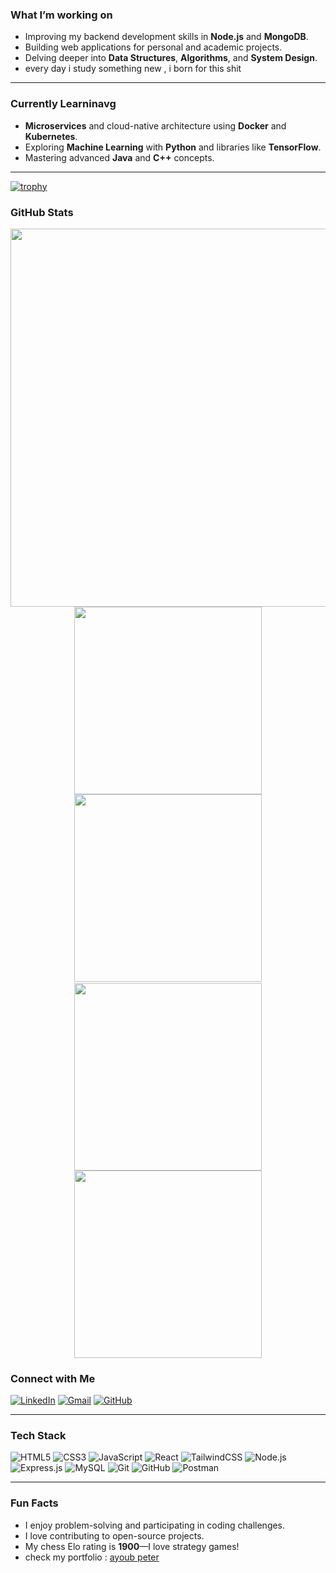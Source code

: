 ###  What I’m working on

-  Improving my backend development skills in **Node.js** and **MongoDB**.
-  Building web applications for personal and academic projects.
-  Delving deeper into **Data Structures**, **Algorithms**, and **System Design**.
-  every day i study something new , i born for this shit

---

###  Currently Learninavg

-  **Microservices** and cloud-native architecture using **Docker** and **Kubernetes**.
-  Exploring **Machine Learning** with **Python** and libraries like **TensorFlow**.
-  Mastering advanced **Java** and **C++** concepts.

---

[![trophy](https://github-profile-trophy.vercel.app/?username=AY0UBYOUSFI)](https://github.com/ryo-ma/github-profile-trophy)




### GitHub Stats

<div style="height:0px"></div>
<div align="center">
  <a href="https://github.com/AY0UBYOUSFI">
    <img src="https://github-profile-summary-cards.vercel.app/api/cards/profile-details?username=AY0UBYOUSFI&theme=solarized_dark" width="605" />
  </a>
</div>
<div style="height:0px"></div>
<div align="center">
  <a href="https://github.com/AY0UBYOUSFI" style="display:inline-block;margin-right:0px;">
    <img src="https://github-profile-summary-cards.vercel.app/api/cards/stats?username=AY0UBYOUSFI&theme=solarized_dark" width="300" />
  </a>
  <a href="https://github.com/AY0UBYOUSFI" style="display:inline-block;">
    <img src="https://github-profile-summary-cards.vercel.app/api/cards/productive-time?username=AY0UBYOUSFI&theme=solarized_dark&utcOffset=+5" width="300" />
  </a>
</div>
<div style="height:2px"></div>
<div align="center">
  <a href="https://github.com/AY0UBYOUSFI" style="display:inline-block;margin-right:0px;">
    <img src="https://github-profile-summary-cards.vercel.app/api/cards/repos-per-language?username=AY0UBYOUSFI&theme=solarized_dark" width="300" />
  </a>
  <a href="https://github.com/AY0UBYOUSFI" style="display:inline-block;">
    <img src="https://github-profile-summary-cards.vercel.app/api/cards/most-commit-language?username=AY0UBYOUSFI&theme=solarized_dark" width="300" />
  </a>
</div>



###  Connect with Me

[![LinkedIn](https://img.shields.io/badge/LinkedIn-0077B5?style=flat-square&logo=linkedin&logoColor=white)]([https://www.linkedin.com/in/yourprofile](https://www.linkedin.com/in/yousfi-ayoub-a88a80300/))
[![Gmail](https://img.shields.io/badge/-Gmail-D14836?style=flat-square&logo=gmail&logoColor=white)](mailto:ayoubyousfi350@gmail.com)
[![GitHub](https://img.shields.io/badge/-GitHub-181717?style=flat-square&logo=github)](https://github.com/AYOUBYOUSFI)

---


### Tech Stack  

<p align="center">
  
![HTML5](https://img.shields.io/badge/HTML5-E34F26?style=for-the-badge&logo=html5&logoColor=white)
![CSS3](https://img.shields.io/badge/CSS3-1572B6?style=for-the-badge&logo=css3&logoColor=white)
![JavaScript](https://img.shields.io/badge/JavaScript-F7DF1E?style=for-the-badge&logo=javascript&logoColor=black)
![React](https://img.shields.io/badge/React-61DAFB?style=for-the-badge&logo=react&logoColor=black)
![TailwindCSS](https://img.shields.io/badge/TailwindCSS-38B2AC?style=for-the-badge&logo=tailwind-css&logoColor=white)
![Node.js](https://img.shields.io/badge/Node.js-339933?style=for-the-badge&logo=node.js&logoColor=white)
![Express.js](https://img.shields.io/badge/Express.js-000000?style=for-the-badge&logo=express&logoColor=white)
![MySQL](https://img.shields.io/badge/MySQL-4479A1?style=for-the-badge&logo=mysql&logoColor=white)
![Git](https://img.shields.io/badge/Git-F05032?style=for-the-badge&logo=git&logoColor=white)
![GitHub](https://img.shields.io/badge/GitHub-181717?style=for-the-badge&logo=github&logoColor=white)
![Postman](https://img.shields.io/badge/Postman-FF6C37?style=for-the-badge&logo=postman&logoColor=white)

</p>

---

###  Fun Facts

-  I enjoy problem-solving and participating in coding challenges.
-  I love contributing to open-source projects.
-  My chess Elo rating is **1900**—I love strategy games!
-  check my portfolio : <a href="https://ay0ubyousfi.github.io/">ayoub peter</a>
